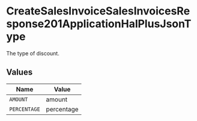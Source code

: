 # CreateSalesInvoiceSalesInvoicesResponse201ApplicationHalPlusJsonType

The type of discount.


## Values

| Name         | Value        |
| ------------ | ------------ |
| `AMOUNT`     | amount       |
| `PERCENTAGE` | percentage   |
